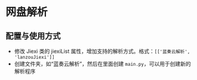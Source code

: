 # 网盘解析

## 配置与使用方式

- 修改 Jiexi 类的 jiexiList 属性，增加支持的解析方式。格式：`[['蓝奏云解析', 'lanzouJiexi']]`
- 创建文件夹，如“蓝奏云解析”，然后在里面创建 `main.py`，可以用于创建新的解析程序